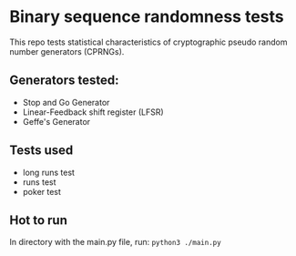 ﻿# Binary sequence randomness tests
  This repo tests statistical characteristics of cryptographic pseudo random number generators (CPRNGs).
##  Generators tested:
- Stop and Go Generator
- Linear-Feedback shift register (LFSR)
- Geffe's Generator
## Tests used
- long runs test
- runs test
- poker test
## Hot to run
In directory with the main.py file, run: ```python3 ./main.py``` 
